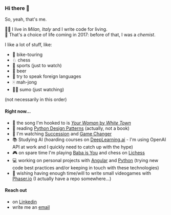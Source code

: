 ### Hi there 👋

So, yeah, that's me.

🧑‍💻 I live in *Milan, Italy* and I write code for living. 
<br>🧪 That's a choice of life coming in 2017: before of that, I was a *chemist*.

I like a lot of stuff, like:
- 🚴 bike-touring
- ♘ chess
- 🏀 sports (just to watch)
- 🍻 beer
- 🔰 try to speak foreign languages
- 🀄 mah-jong
- 🤼‍♂️ sumo (just watching)

(not necessarily in this order)

#### Right now...

- 🎵 the song I'm hooked to is [*Your Woman* by *White Town*](https://www.youtube.com/watch?v=HIX2RAHPTsI)
- 📖 reading [Python Design Patterns](https://python-patterns.guide/) (actually, not a book)
- 🍿 I'm watching [Succession](https://www.imdb.com/title/tt7660850/) and [Game Changer](https://www.imdb.com/title/tt11011104/)
- 📚 Studying AI (hoarding courses on [DeepLearning.ai](https://www.deeplearning.ai/) - I'm using OpenAI API at work and I quickly need to catch up with the hype)
- 🎮 on spare time I'm playing [Baba is You](https://store.steampowered.com/app/736260/Baba_Is_You/) and chess on [Lichess](https://lichess.org/)
- 💻 working on personal projects with [Angular](https://angular.dev/) and [Python](https://www.python.org/) (trying new code best practices and/or keeping in touch with these technologies)
- 👾 wishing having enough time/will to write small videogames with [Phaser.io](https://phaser.io/) (I actually have a repo somewhere...)

#### Reach out

- on [Linkedin](https://www.linkedin.com/in/demetrio-marino/?locale=en_US)
- write me an [email](mailto:demetrio.marino1985@gmail.com)

<!--
**ThisIsDemetrio/ThisIsDemetrio** is a ✨ _special_ ✨ repository because its `README.md` (this file) appears on your GitHub profile.

Here are some ideas to get you started:

- 🔭 I’m currently working on ...
- 🌱 I’m currently learning ...
- 👯 I’m looking to collaborate on ...
- 🤔 I’m looking for help with ...
- 💬 Ask me about ...
- 📫 How to reach me: ...
- 😄 Pronouns: ...
- ⚡ Fun fact: ...
-->
